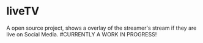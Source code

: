 # liveTV
A open source project, shows a overlay of the streamer's stream if they are live on Social Media.
#CURRENTLY A WORK IN PROGRESS!
